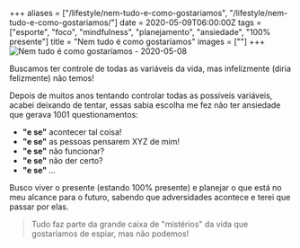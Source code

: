 +++
aliases = ["/lifestyle/nem-tudo-e-como-gostariamos", "/lifestyle/nem-tudo-e-como-gostariamos/"]
date = 2020-05-09T06:00:00Z
tags = ["esporte", "foco", "mindfulness", "planejamento", "ansiedade", "100% presente"]
title = "Nem tudo é como gostaríamos"
images = [""]
+++
![Nem tudo é como gostaríamos - 2020-05-08](https://scontent-lga3-1.cdninstagram.com/v/t51.2885-15/e35/p1080x1080/96000122_527635767912048_3757347483643174151_n.jpg?_nc_ht=scontent-lga3-1.cdninstagram.com&_nc_cat=100&_nc_ohc=FL0t1Bh6exYAX9Sjw4G&oh=99cafe90dd9746eb01779425796dd930&oe=5EE0FB74&dl=1)

Buscamos ter controle de todas as variáveis da vida, mas infelizmente (diria felizmente) não temos!

Depois de muitos anos tentando controlar todas as possíveis variáveis, acabei deixando de tentar, essas sabia escolha me fez não ter ansiedade que gerava 1001 questionamentos:

- **"e se"** acontecer tal coisa!
- **"e se"** as pessoas pensarem XYZ de mim!
- **"e se"** não funcionar?
- **"e se"** não der certo?
- **"e se"** _..._

Busco viver o presente (estando 100% presente) e planejar o que está no meu alcance para o futuro, sabendo que adversidades acontece e terei que passar por elas.

> Tudo faz parte da grande caixa de "mistérios" da vida que gostaríamos de espiar, mas não podemos!

